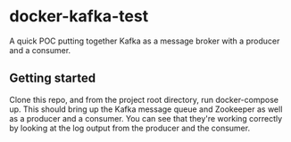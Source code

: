 # docker-kafka-test
A quick POC putting together Kafka as a message broker with a producer and a consumer.

## Getting started

Clone this repo, and from the project root directory, run docker-compose up. This should bring up the Kafka message queue and Zookeeper as well as a producer and a consumer. You can see that they're working correctly by looking at the log output from the producer and the consumer.